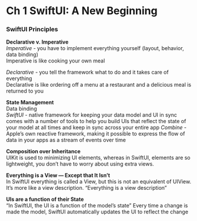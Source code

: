<!--
http://github.com/iosjulianne
Asynchronous Programming with SwiftUI and Combine
by Peter Friese
Chapter 1 Notes 
-->


# Ch 1 SwiftUI: A New Beginning

### SwiftUI Principles

**Declarative v. Imperative**<br>
*Imperative* - you have to implement everything yourself (layout, behavior, data binding)<br>
Imperative is like cooking your own meal<br>

*Declarative* - you tell the framework what to do and it takes care of everything<br>
Declarative is like ordering off a menu at a restaurant and a delicious meal is returned to you 

**State Management**<br>
Data binding<br>
*SwiftUI* - native framework for keeping your data model and UI in sync  comes with a number of tools to help you build UIs that reflect the state of your model at all times and keep in sync across your entire app
*Combine* - Apple’s own reactive framework, making it possible to express the flow of data in your apps as a stream of events over time

**Composition over Inheritance**<br>
UIKit is used to minimizing UI elements, whereas in SwiftUI, elements are so lightweight, you don’t have to worry about using extra views.

**Everything is a View — Except that It Isn’t**<br>
In SwiftUI everything is called a View, but this is not an equivalent of UIView. It’s more like a view description.
“Everything is a view description”

**UIs are a function of their State**<br>
“In SwiftUI, the UI is a function of the model’s state”
Every time a change is made the model, SwiftUI automatically updates the UI to reflect the change

